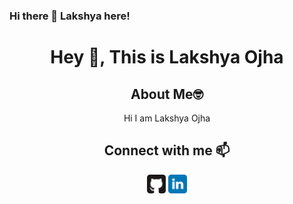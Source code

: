 ### Hi there 👋 Lakshya here!
<h1 align='center'>Hey 👋, This is Lakshya Ojha</h1>
<p align = 'center'> 
 <a href = https://www.linkedin.com/in/ojhalakshya target='blank'<img src=https://github.com/edent/SuperTinyIcons/blob/master/images/svg/linkedin.svg height='20' weight='20'></a></p>
<h2 align='center'>About Me🤓</h2>
<p align='center'>Hi I am Lakshya Ojha</p><h2 align='center'>Connect with me  📫 </h2>
<p align = 'center'> 
 <a href = https://github.com/ojhalakshya target='blank'> <img src=https://github.com/edent/SuperTinyIcons/blob/master/images/svg/github.svg height='30' weight='30'/></a>
<a href = https://www.linkedin.com/in/ojhalakshya target='blank'> <img src=https://github.com/edent/SuperTinyIcons/blob/master/images/svg/linkedin.svg height='30' weight='30'/></a> 


<!--
**ojhalakshya/ojhalakshya** is a ✨ _special_ ✨ repository because its `README.md` (this file) appears on your GitHub profile.

Here are some ideas to get you started:

- 🔭 I’m currently working on ...
- 🌱 I’m currently learning ...
- 👯 I’m looking to collaborate on ...
- 🤔 I’m looking for help with ...
- 💬 Ask me about ...
- 📫 How to reach me: ...
- 😄 Pronouns: ...
- ⚡ Fun fact: ...
-->

